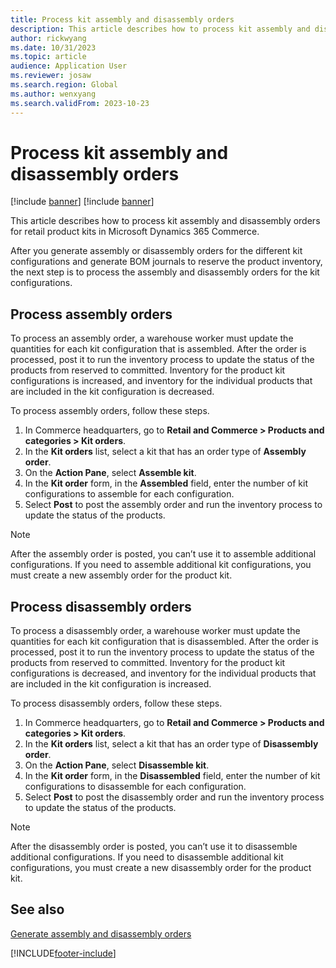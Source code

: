 ```yaml
---
title: Process kit assembly and disassembly orders
description: This article describes how to process kit assembly and disassembly orders for retail product kits in Microsoft Dynamics 365 Commerce.
author: rickwyang
ms.date: 10/31/2023
ms.topic: article
audience: Application User
ms.reviewer: josaw
ms.search.region: Global
ms.author: wenxyang
ms.search.validFrom: 2023-10-23
---
```


# Process kit assembly and disassembly orders

[!include [banner](includes/banner.md)]
[!include [banner](includes/preview-banner.md)]

This article describes how to process kit assembly and disassembly orders for retail product kits in Microsoft Dynamics 365 Commerce.

After you generate assembly or disassembly orders for the different kit configurations and generate BOM journals to reserve the product inventory, the next step is to process the assembly and disassembly orders for the kit configurations.

## Process assembly orders

To process an assembly order, a warehouse worker must update the quantities for each kit configuration that is assembled. After the order is processed, post it to run the inventory process to update the status of the products from reserved to committed. Inventory for the product kit configurations is increased, and inventory for the individual products that are included in the kit configuration is decreased.

To process assembly orders, follow these steps.

1. In Commerce headquarters, go to **Retail and Commerce \> Products and categories \> Kit orders**.
1. In the **Kit orders** list, select a kit that has an order type of **Assembly order**.
1. On the **Action Pane**, select **Assemble kit**.
1. In the **Kit order** form, in the **Assembled** field, enter the number of kit configurations to assemble for each configuration.
1. Select **Post** to post the assembly order and run the inventory process to update the status of the products.

> [!NOTE]
> After the assembly order is posted, you can’t use it to assemble additional configurations. If you need to assemble additional kit configurations, you must create a new assembly order for the product kit.

## Process disassembly orders

To process a disassembly order, a warehouse worker must update the quantities for each kit configuration that is disassembled. After the order is processed, post it to run the inventory process to update the status of the products from reserved to committed. Inventory for the product kit configurations is decreased, and inventory for the individual products that are included in the kit configuration is increased.

To process disassembly orders, follow these steps.

1. In Commerce headquarters, go to **Retail and Commerce \> Products and categories \> Kit orders**.
1. In the **Kit orders** list, select a kit that has an order type of **Disassembly order**.
1. On the **Action Pane**, select **Disassemble kit**.
1. In the **Kit order** form, in the **Disassembled** field, enter the number of kit configurations to disassemble for each configuration.
1. Select **Post** to post the disassembly order and run the inventory process to update the status of the products.

> [!NOTE]
> After the disassembly order is posted, you can’t use it to disassemble additional configurations. If you need to disassemble additional kit configurations, you must create a new disassembly order for the product kit.

## See also

[Generate assembly and disassembly orders](generate-assembly-and-disassembly-orders.md)

[!INCLUDE[footer-include](../includes/footer-banner.md)]
